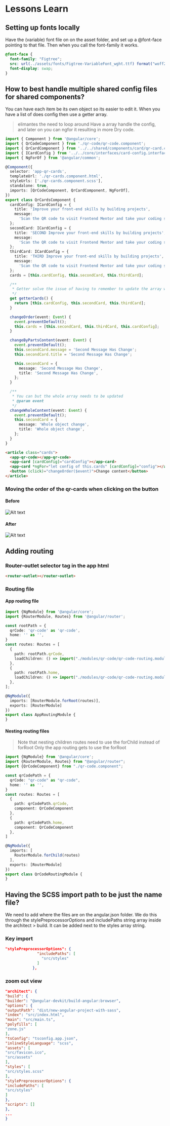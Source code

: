 
# Lessons Learn

## Setting up fonts locally

Have the (variable) font file on on the asset folder, and set up a @font-face pointing to that file. Then when you call the font-family it works.

```scss
@font-face {
  font-family: "Figtree";
  src: url(../assets/fonts/Figtree-VariableFont_wght.ttf) format("woff2"), url(../assets/fonts/Figtree-Italic-VariableFont_wght.ttf) format("woff2");
  font-display: swap;
}
```

## How to best handle multiple shared config files for shared components?

You can have each item be its own object so its easier to edit it. 
When you have a list of does config then use a getter array.
> elimantes the need to loop around
Have a array handle the config, and later on you can ngfor it resulting in more Dry code.

```ts
import { Component } from '@angular/core';
import { QrCodeComponent } from './qr-code/qr-code.component';
import { QrCardComponent } from '../../shared/components/card/qr-card.component';
import { ICardConfig } from '../../core/interfaces/card-config.interface';
import { NgForOf } from '@angular/common';

@Component({
  selector: 'app-qr-cards',
  templateUrl: './qr-cards.component.html',
  styleUrls: ['./qr-cards.component.scss'],
  standalone: true,
  imports: [QrCodeComponent, QrCardComponent, NgForOf],
})
export class QrCardsComponent {
  cardConfig: ICardConfig = {
    title: 'Improve your front-end skills by building projects',
    message:
      'Scan the QR code to visit Frontend Mentor and take your coding skills to the next level',
  };
  secondCard: ICardConfig = {
    title: 'SECOND Improve your front-end skills by building projects',
    message:
      'Scan the QR code to visit Frontend Mentor and take your coding skills to the next level',
  };
  thirdCard: ICardConfig = {
    title: 'THIRD Improve your front-end skills by building projects',
    message:
      'Scan the QR code to visit Frontend Mentor and take your coding skills to the next level',
  };
  cards = [this.cardConfig, this.secondCard, this.thirdCard];

  /**
   * Getter solve the issue of having to remember to update the array when changing the whole array
   */
  get getterCards() {
    return [this.cardConfig, this.secondCard, this.thirdCard];
  }

  changeOrder(event: Event) {
    event.preventDefault();
    this.cards = [this.secondCard, this.thirdCard, this.cardConfig];
  }

  changeByPartsContent(event: Event) {
    event.preventDefault();
    this.secondCard.message = 'Second Message Has Change';
    this.secondCard.title = 'Second Message Has Change';

    this.secondCard = {
      message: 'Second Message Has Change',
      title: 'Second Message Has Change',
    };
  }

  /**
   * You can but the whole array needs to be updated
   * @param event
   */
  changeWholeContent(event: Event) {
    event.preventDefault();
    this.secondCard = {
      message: 'Whole object change',
      title: 'Whole object change',
    };
  }
}

```
```html
<article class="cards">
  <app-qr-code></app-qr-code>
  <app-card [cardConfig]="cardConfig"></app-card>
  <app-card *ngFor="let config of this.cards" [cardConfig]="config"></app-card>
  <button (click)="changeOrder($event)">Change content</button>
</article>
```

### Moving the order of the qr-cards when clicking on the button

#### Before
![Alt text](./readme-images/qr-code-card/before.png)

#### After
![Alt text](./readme-images/qr-code-card/after.png)


## Adding routing

### Router-outlet selector tag in the app html

```html
<router-outlet></router-outlet>
```

### Routing file

#### App routing file

```ts
import {NgModule} from '@angular/core';
import {RouterModule, Routes} from '@angular/router';

const rootPath = {
  qrCode: 'qr-code' as 'qr-code',
  home: '' as '',
}
const routes: Routes = [
  {
    path: rootPath.qrCode,
    loadChildren: () => import("./modules/qr-code/qr-code-routing.module").then((m) => m.QrCodeRoutingModule)
  },
  {
    path: rootPath.home,
    loadChildren: () => import("./modules/qr-code/qr-code-routing.module").then((m) => m.QrCodeRoutingModule)
  },
];

@NgModule({
  imports: [RouterModule.forRoot(routes)],
  exports: [RouterModule]
})
export class AppRoutingModule {
}

```

#### Nesting routing files
> Note that nesting children routes need to use the forChild instead of forRoot
> Only the app routing gets to use the forRoot
```ts
import {NgModule} from '@angular/core';
import {RouterModule, Routes} from "@angular/router";
import {QrCodeComponent} from "./qr-code.component";

const qrCodePath = {
  qrCode: "qr-code" as "qr-code",
  home: '' as '',
}
const routes: Routes = [
  {
    path: qrCodePath.qrCode,
    component: QrCodeComponent
  },
  {
    path: qrCodePath.home,
    component: QrCodeComponent
  },
]

@NgModule({
  imports: [
    RouterModule.forChild(routes)
  ],
  exports: [RouterModule]
})
export class QrCodeRoutingModule {
}

```

## Having the SCSS import path to be just the name file?
We need to add where the files are on the angular.json folder. We do this through the stylePreprocessorOptions and includePaths string array inside the architect > build. It can be added next to the styles array string.

### Key import
```json
"stylePreprocessorOptions": {
              "includePaths": [
                "src/styles"
              ]
            },
```

### zoom out view
```json
"architect": {
"build": {
"builder": "@angular-devkit/build-angular:browser",
"options": {
"outputPath": "dist/new-angular-project-with-sass",
"index": "src/index.html",
"main": "src/main.ts",
"polyfills": [
"zone.js"
],
"tsConfig": "tsconfig.app.json",
"inlineStyleLanguage": "scss",
"assets": [
"src/favicon.ico",
"src/assets"
],
"styles": [
"src/styles.scss"
],
"stylePreprocessorOptions": {
"includePaths": [
"src/styles"
]
},
"scripts": []
},
...
}
```
